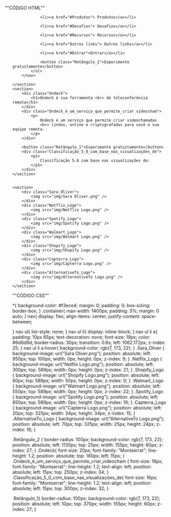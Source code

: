 ""CÓDIGO HTML""
<!DOCTYPE html>
<html lang="pt-br">

<head>
    <meta charset="UTF-8">
    <meta name="viewport" content="width=device-width, initial-scale=1.0">
    <title>Barra de navegação</title>
    <link rel="stylesheet" href="css/style.css">
</head>

<body>
    <section class="container">
        <nav>
            <ul>

                <li><a href="#Produtos"> Produtos</a></li>

                <li><a href="#Desafios"> Desafios</a></li>

                <li><a href="#Recursos"> Recursos</a></li>

                <li><a href="Outros links"> Outros links</a></li>

                <li><a href="#Entrar">Entrar</a></li>

                <button class="Retângulo_2">Experimente gratuitamente</button>
            </ul>
        </nav>

    </section>
    <section>
        <div class="Ondeck">
            <h1>Ondeck é sua ferramenta <br> de teleconferência remota</h1>
        </div>
        <div class="Ondeck_é_um_serviço_que_permite_criar_videocham">
            <p>
                Ondeck é um serviço que permite criar videochamadas
                <br> lindas, online e criptografadas para você e sua equipe remota.
            </p>
        </div>

        <button class="Retângulo_1">Experimente gratuitamente</button>
        <div class="Classificação_5_0_com_base_nas_visualizações_de">
            <p1>
                Classificação 5.0 com base nas visualizações de:
            </p1>
        </div>
    </section>


    <section>
        <div class="Sara_Oliver">
            <img src="img/Sara Oliver.png" />
        </div>
        <div class="Netflix_Logo">
            <img src="img/Netflix Logo.png" />
        </div>
        <div class="Spotify_Logo">
            <img src="img/Spotify Logo.png" />
        </div>
        <div class="Walmart_Logo">
            <img src="img/Walmart Logo.png" />
        </div>
        <div class="Shopify_Logo">
            <img src="img/Shopify Logo.png" />
        </div>
        <div class="Capterra_Logo">
            <img src="img/Capterra Logo.png" />
        </div>
        <div class="AlternativeTo_Logo">
            <img src="img/AlternativeTo Logo.png" />
        </div>
    </section>


</body>

</html>

""CÓDIGO CSS""


*{
    background-color: #f3ece4;
    margin: 0;
    padding: 0;
    box-sizing: border-box;
}
.container{
    max-width: 1400px;
    padding: 3%;
    margin: 0 auto;
}
nav{
    display: flex;
    align-items: center;
    justify-content: space-between;
    
}
nav ul{
    list-style: none;
}
nav ul li{
    display: inline-block;
}
nav ul li a{
    padding: 10px 65px;
    text-decoration: none;
    font-size: 19px;
    color: #6d6d6d;
    border-radius: 30px;
    transition: 0.6s;
    left: 1062.172px;
    z-index: 25;
}
nav ul li a:hover{
    background-color: rgb(7, 173, 22);
}
.Sara_Oliver {
    background-image: url("Sara Oliver.png");
    position: absolute;
    left: 950px;
    top: 100px;
    width: 0px;
    height: 0px;
    z-index: 9;
  }
  .Netflix_Logo {
    background-image: url("Netflix Logo.png");
    position: absolute;
    left: 300px;
    top: 589px;
    width: 0px;
    height: 0px;
    z-index: 21;
  }
  .Shopify_Logo {
    background-image: url("Shopify Logo.png");
    position: absolute;
    left: 80px;
    top: 589px;
    width: 50px;
    height: 0px;
    z-index: 0;
  }
  .Walmart_Logo {
    background-image: url("Walmart Logo.png");
    position: absolute;
    left: 550px;
    top: 589px;
    width: 0px;
    height: 0px;
    z-index: 22;
  }
  .Spotify_Logo {
    background-image: url("Spotify Logo.png");
    position: absolute;
    left: 850px;
    top: 589px;
    width: 0px;
    height: 0px;
    z-index: 19;
  }
  .Capterra_Logo {
    background-image: url("Capterra Logo.png");
    position: absolute;
    left: 20px;
    top: 325px;
    width: 34px;
    height: 34px;
    z-index: 15;
  }
  .AlternativeTo_Logo {
  background-image: url("AlternativeTo Logo.png");
  position: absolute;
  left: 70px;
  top: 325px;
  width: 25px;
  height: 24px;
  z-index: 16;
}

  .Retângulo_2 {
    border-radius: 100px;
    background-color: rgb(7, 173, 22);
    position: absolute;
    left: 1135px;
    top: 25px;
    width: 155px;
    height: 60px;
    z-index: 27;
  }
  .Ondeck{
    font-size: 20px;
    font-family: "Montserrat";
    line-height: 1.2;
    position: absolute;
    top: 180px;
    left: 15px;
  }
  .Ondeck_é_um_serviço_que_permite_criar_videocham {
    font-size: 16px;
    font-family: "Montserrat";
    line-height: 1.2;
    text-align: left;
    position: absolute;
    left: 15px;
    top: 250px;
    z-index: 34;
  }
  .Classificação_5_0_com_base_nas_visualizações_de{
    font-size: 16px;
    font-family: "Montserrat";
    line-height: 1.2;
    text-align: left;
    position: absolute;
    left: 15px;
    top: 300px;
    z-index: 32;
  }
  
  .Retângulo_1{
    border-radius: 100px;
    background-color: rgb(7, 173, 22);
    position: absolute;
    left: 10px;
    top: 370px;
    width: 155px;
    height: 60px;
    z-index: 27;
  }
